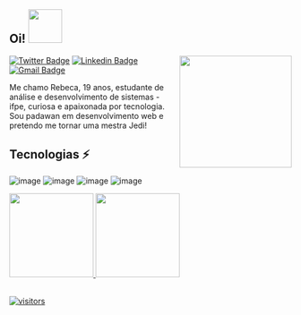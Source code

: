 <h2> Oi! <img  width="60" src="https://i.pinimg.com/originals/5f/8c/80/5f8c80eefea98d6e3a90ad0cf52d6b62.gif"></h2>

<img align='right' src='https://user-images.githubusercontent.com/5713670/87202985-820dcb80-c2b6-11ea-9f56-7ec461c497c3.gif' width='200"'>

[![Twitter Badge](https://img.shields.io/badge/-@-1ca0f1?style=flat-square&labelColor=1ca0f1&logo=twitter&logoColor=white&link=##)](##) [![Linkedin Badge](https://img.shields.io/badge/-rebecalbuquerque-blue?style=flat-square&logo=Linkedin&logoColor=white&link=https://www.linkedin.com/in/rebecalbuquerque/)](https://)
[![Gmail Badge](https://img.shields.io/badge/-rebecalbuq@gmail.com-c14438?style=flat-square&logo=Gmail&logoColor=white&link=mailto:rebecalbuq0@gmail.com)](mailto:rebecalbuq0@gmail.com)

Me chamo Rebeca, 19 anos, estudante de análise e desenvolvimento de sistemas - ifpe, curiosa e apaixonada por tecnologia.
Sou padawan em desenvolvimento web e pretendo me tornar uma mestra Jedi!

## Tecnologias ⚡

![image](https://img.shields.io/badge/HTML5-E34F26?style=for-the-badge&logo=html5&logoColor=white)
![image](https://img.shields.io/badge/CSS3-1572B6?style=for-the-badge&logo=css3&logoColor=white)
![image](https://img.shields.io/badge/Python-14354C?style=for-the-badge&logo=python&logoColor=white)
![image](https://img.shields.io/badge/MySQL-00000F?style=for-the-badge&logo=mysql&logoColor=white)


<div align="">
  <a href="https://github.com/rpalbq">
  <img height="150em" src="https://github-readme-stats.vercel.app/api?username=rpalbq&show_icons=true&theme=github_dark&include_all_commits=true&count_private=true"/>
  <img height="150em" src="https://github-readme-stats.vercel.app/api/top-langs/?username=rpalbq&layout=compact&langs_count=7&theme=github_dark"/>
</div>
             
<Br>

![visitors](https://visitor-badge.glitch.me/badge?page_id=rpalbq.rpalbq)

